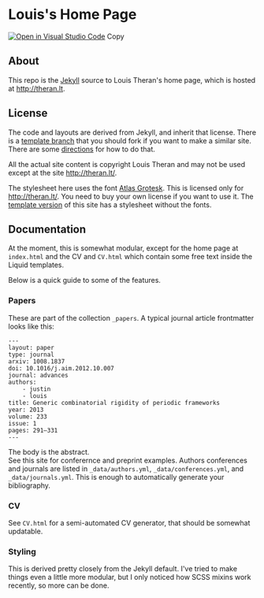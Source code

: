 # Louis's Home Page

[![Open in Visual Studio Code](https://img.shields.io/badge/Open%20in-Visal%20Studio%20Code-blue?style=for-the-badge&logo=visualstudiocode)](https://open.vscode.dev/theran/theran.github.io)
Copy


## About 

This repo is the [Jekyll][jekyll] source to Louis Theran's 
home page, which is hosted at <http://theran.lt>.

## License

The code and layouts are derived from Jekyll, and inherit that
license.  There is a [template branch][lttemp] that 
you should fork if you want to make a similar 
site.  There are some [directions][quickstart] for how to 
do that.

All the actual site content is copyright Louis Theran and 
may not be used except at the site <http://theran.lt/>.

The stylesheet here uses the font [Atlas Grotesk][atlas].  This
is licensed only for <http://theran.lt/>.  You need to buy your own 
license if you want to use it.  The [template version][lttemp] of this 
site has a stylesheet without the fonts.

[jekyll]: http://jekyllrb.com/
[atlas]: https://commercialtype.com/typefaces/atlas/grotesk
[lttemp]: https://github.com/theran/theran.github.io/tree/template
[quickstart]: http://theran.lt/2014/11/12/about-this-site.html

## Documentation

At the moment, this is somewhat modular, except for the home page at 
`index.html` and the CV and `CV.html` which contain some free text 
inside the Liquid templates.

Below is a quick guide to some of the features.

### Papers

These are part of the collection `_papers`.  A typical journal article 
frontmatter looks like this:

~~~~~~~~~~~~~~
---
layout: paper
type: journal
arxiv: 1008.1837
doi: 10.1016/j.aim.2012.10.007
journal: advances
authors:
    - justin
    - louis
title: Generic combinatorial rigidity of periodic frameworks
year: 2013
volume: 233
issue: 1
pages: 291–331
---
~~~~~~~~~~~~~~

The body is the abstract.  
See this site for conferernce and preprint examples.  Authors conferences and journals 
are listed in `_data/authors.yml`, `_data/conferences.yml`, and `_data/journals.yml`.
This is enough to automatically generate your bibliography.

### CV

See `CV.html` for a semi-automated CV generator, that should be somewhat updatable.

### Styling

This is derived pretty closely from the Jekyll default.  I've tried to make 
things even a little more modular, but I only noticed how SCSS mixins work
recently, so more can be done.
